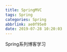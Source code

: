 ```yaml
---
title: SpringMVC
tags: Spring
categories: Spring
abbrlink: ae0f95e0
date: 2019-07-28 10:20:03
---
```

Spring系列博客学习
<!--more-->